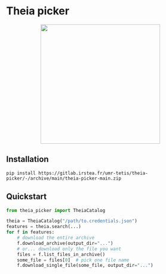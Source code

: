# Theia picker

<p align="center">
<img src="https://labo.obs-mip.fr/wp-content-labo/uploads/sites/19/2013/01/Theia_en.png" width="320px">
</p>

## Installation

```commandline
pip install https://gitlab.irstea.fr/umr-tetis/theia-picker/-/archive/main/theia-picker-main.zip
```

## Quickstart

``` py
from theia_picker import TheiaCatalog

theia = TheiaCatalog("/path/to.credentials.json")
features = theia.search(...)
for f in features:
    # download the entire archive
    f.download_archive(output_dir="...")
    # or... download only the file you want
    files = f.list_files_in_archive()
    some_file = files[0]  # pick one file name
    f.download_single_file(some_file, output_dir="...")
```
